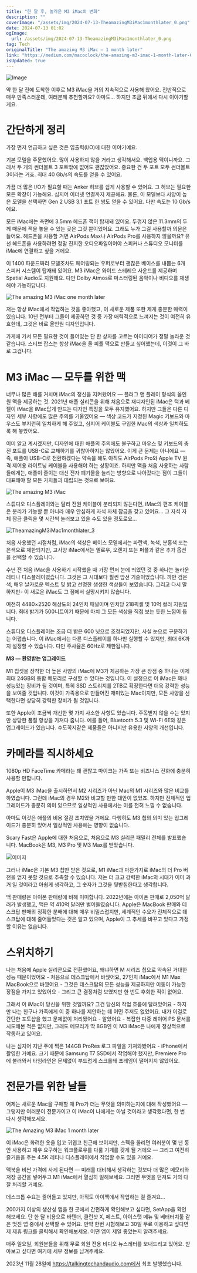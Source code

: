 ```yaml
---
title: "한 달 후, 놀라운 M3 iMac의 변화"
description: ""
coverImage: "/assets/img/2024-07-13-TheamazingM3iMac1monthlater_0.png"
date: 2024-07-13 01:02
ogImage:
  url: /assets/img/2024-07-13-TheamazingM3iMac1monthlater_0.png
tag: Tech
originalTitle: "The amazing M3 iMac — 1 month later"
link: "https://medium.com/macoclock/the-amazing-m3-imac-1-month-later-687ddd01249e"
isUpdated: true
---
```


![Image](/assets/img/2024-07-13-TheamazingM3iMac1monthlater_0.png)

약 한 달 전에 도착한 이후로 M3 iMac을 거의 지속적으로 사용해 왔어요. 전반적으로 매우 만족스러운데, 여러분께 추천할까요? 아마도... 하지만 조금 뒤에서 다시 이야기할게요.

# 간단하게 정리

가장 먼저 언급하고 싶은 것은 입출력(I/O)에 대한 이야기예요.

<div class="content-ad"></div>

기본 모델을 주문했어요. 많이 사용하지 않을 거라고 생각해서요. 백업용 맥이니까요. 그래서 두 개의 썬더볼트 3 포트밖에 없어도 괜찮았어요. 중요한 건 두 포트 모두 썬더볼트 3이라는 거죠. 최대 40 Gb/s의 속도를 얻을 수 있어요.

가끔 더 많은 I/O가 필요할 때는 Anker 허브를 쉽게 사용할 수 있어요. 그 허브는 필요한 모든 확장이 가능해요. 심지어 이더넷 연결까지 제공해요. 물론, 이 모델보다 사양이 높은 모델을 선택하면 Gen 2 USB 3.1 포트 한 쌍도 얻을 수 있어요. 다만 속도는 10 Gb/s에요.

모든 iMac에는 측면에 3.5mm 헤드폰 잭이 탑재돼 있어요. 두껍지 않은 11.3mm의 두께 때문에 잭을 놓을 수 있는 곳은 그것 뿐이었어요. 그래도 누가 그걸 사용할까 의문은 들어요. 헤드폰을 사용할 거면 AirPods Max나 AirPods Pro를 사용하지 않을까요? 유선 헤드폰을 사용하려면 정말 진지한 오디오파일이어야 스피커나 스튜디오 모니터를 iMac에 연결하고 싶을 거에요.

이 1400 파운드짜리 모델조차도 페어링되는 우퍼로부터 괜찮은 베이스를 내뿜는 6개 스피커 시스템이 탑재돼 있어요. M3 iMac은 와이드 스테레오 사운드를 제공하며 Spatial Audio도 지원해요. 다만 Dolby Atmos로 마스터링된 음악이나 비디오를 재생해야 가능하답니다.

<div class="content-ad"></div>

![The amazing M3 iMac one month later](/assets/img/2024-07-13-TheamazingM3iMac1monthlater_1.png)

저는 항상 iMac에서 작업하는 것을 좋아했고, 이 새로운 제품 또한 제게 충분한 매력이 있습니다. 10년 전부터 그들이 제공하던 것 중 가장 매력적으로 느껴지는 것이 여전히 유효한데, 그것은 바로 올인원 디자인입니다.

가게에 가서 모든 필요한 것이 들어있는 단 한 상자를 고르는 아이디어가 정말 놀라운 것 같습니다. 스티브 잡스는 항상 iMac을 올 피플 맥으로 만들고 싶어했는데, 이것이 그 바로 그겁니다.

# M3 iMac — 모두를 위한 맥

<div class="content-ad"></div>

너무나 많은 해를 거치며 iMac의 정신을 지켜왔어요 — 플러그 앤 플레이 형식의 올인원 맥을 제공하는 것. 2021년 애플 실리콘을 위해 처음으로 재디자인된 iMac은 턱과 베젤이 iMac을 iMac답게 만드는 디자인 특징을 모두 유지했어요. 하지만 그들은 다른 디자인 세부 사항에도 많은 주의를 기울였어요 — 색상 코드가 지정된 Magic 키보드와 마우스도 부지런히 일치하게 해 주었고, 심지어 케이블도 구입한 Mac의 색상과 일치하도록 해 놓았어요.

이미 알고 계시겠지만, 디자인에 대한 애플의 주의에도 불구하고 마우스 및 키보드의 충전 포트를 USB-C로 교체하기를 귀찮아하지는 않았어요. 이게 큰 문제는 아니에요 — 즉, 애플이 USB-C로 전환하겠다는 약속을 해도 아직도 AirPods Pro와 Apple TV 원격 제어용 라이트닝 케이블을 사용해야 하는 상황이죠. 하지만 맥을 처음 사용하는 사람들에게는, 애플이 줄이는 대신 전자 폐기물을 늘리는 방향으로 나아갔다는 점이 그들이 대표해야 할 모든 가치들과 대립되는 것으로 보여요.

![The amazing M3 iMac](/assets/img/2024-07-13-TheamazingM3iMac1monthlater_2.png)

스튜디오 디스플레이와는 달리 전원 케이블이 분리되지 않는다면, iMac의 편조 케이블은 분리가 가능할 뿐 아니라 매우 안심하게 자석 자체 잠금을 갖고 있어요… 그 자석 자체 잠금 클릭을 몇 시간씩 눌러보고 있을 수도 있을 정도로요...

<div class="content-ad"></div>

![TheamazingM3iMac1monthlater_3](/assets/img/2024-07-13-TheamazingM3iMac1monthlater_3.png)

처음 사용했던 시절처럼, iMac의 색상은 베이스 모델에서는 파란색, 녹색, 분홍색 또는 은색으로 제한되지만, 고사양 iMac에서는 옐로우, 오렌지 또는 퍼플과 같은 추가 옵션을 선택할 수 있습니다.

수년 전 처음 iMac을 사용하기 시작했을 때 가장 먼저 눈에 띄었던 것 중 하나는 놀라운 레티나 디스플레이였습니다. 그것은 그 시대보다 훨씬 앞선 기술이었습니다. 까만 검은 색, 매우 날카로운 텍스트 및 밝고 선명한 생생한 색상들이 보였습니다. 그리고 다시 말하지만- 이 새로운 iMac도 그 점에서 실망시키지 않습니다.

여전히 4480×2520 해상도의 24인치 패널이며 인치당 218픽셀 및 10억 컬러 지원입니다. 최대 밝기가 500니트이기 때문에 마치 그 모든 색상을 직접 보는 듯한 느낌이 듭니다.

<div class="content-ad"></div>

스튜디오 디스플레이는 조금 더 밝은 600 닛으로 조정되었지만, 사실 눈으로 구분하기는 어렵습니다. 이 iMac에서는 다른 디스플레이를 하나만 실행할 수 있지만, 최대 6K까지 설정할 수 있습니다. 다만 주사율은 60Hz로 제한됩니다.

**M3 — 환영받는 업그레이드**

M1 칩셋을 장착한 더 높은 사양의 iMac에 M3가 제공하는 가장 큰 장점 중 하나는 이제 최대 24GB의 통합 메모리로 구성할 수 있다는 것입니다. 이 설정으로 이 iMac은 꽤나 성능있는 장비가 될 것이며, 특히 SSD 스토리지를 2TB로 확장한다면 더욱 강력한 성능을 보여줄 것입니다. 이것이 가족용으로 만들어진 재미있는 Mac이지만, 모든 사양을 선택한다면 상당히 강력한 장비가 될 것입니다.

또한 Apple이 조금씩 개선한 몇 가지 사소한 사항도 있습니다. 주목받지 않을 수는 있지만 상당한 품질 향상을 가져다 줍니다. 예를 들어, Bluetooth 5.3 및 Wi-Fi 6E와 같은 업그레이드가 있습니다. 수도꼭지같은 제품들은 아니지만 유용한 사양의 개선입니다.

<div class="content-ad"></div>

# 카메라를 직시하세요

1080p HD FaceTime 카메라는 꽤 괜찮고 마이크는 가족 또는 비즈니스 전화에 충분히 사용할 만합니다.

Apple이 M3 iMac을 출시하면서 M2 시리즈가 아닌 Mac의 M1 시리즈와 많은 비교를 하였습니다. 그런데 iMac의 경우 M2와 비교할 만한 대안이 없었죠. 하지만 전체적인 업그레이드가 충분히 의미 있으므로 일상적인 사용에서는 이를 전혀 느낄 수 없습니다.

아마도 이것은 애플의 비용 절감 조치였을 거에요. 다행히도 M3 칩의 의미 있는 업그레이드가 충분히 있어서 일상적인 사용에는 영향이 없습니다.

<div class="content-ad"></div>

Scary Fast은 Apple에 대한 처음으로, 처음으로 M3 실리콘 패밀리 전체를 발표했습니다. MacBook은 M3, M3 Pro 및 M3 Max를 받았습니다.

![이미지](/assets/img/2024-07-13-TheamazingM3iMac1monthlater_4.png)

그러나 iMac은 기본 M3 칩만 받은 것으로, M1 iMac과 마찬가지로 iMac의 더 Pro 버전을 얻지 못할 것으로 추측할 수 있습니다. 저는 더 크고 강력한 iMac의 시대가 이미 과거 일 것이라고 아쉽게 생각하고, 그 숫자가 그것을 뒷받침한다고 생각합니다.

맥 판매량은 아이폰 판매량에 비해 미미합니다. 2022년에는 아이폰 판매로 2,050억 달러가 발생했고, 맥은 약 410억 달러만 벌어들였습니다. Apple은 MacBook 판매와 데스크탑 판매의 정확한 분배에 대해 매우 비밀스럽지만, 세계적인 수요가 전체적으로 데스크탑에 대해 줄어들었다는 것은 알고 있으며, Apple이 그 추세를 바꾸고 있다고 가정할 이유는 없습니다.

<div class="content-ad"></div>

# 스위치하기

나는 처음에 Apple 실리콘으로 전환했어요, 왜냐하면 M 시리즈 칩으로 약속된 거대한 성능 때문이었어요 - 처음으로 데스크탑에서 바꿨어요, 27인치 iMac에서 M1 Max MacBook으로 바꿨어요 - 그것은 데스크탑의 모든 성능을 제공하지만 이동이 가능한 장점을 가지고 있었어요 - 그리고 큰 결정처럼 보였지만 한 번도 후회한 적이 없어요.

그래서 이 iMac이 당신을 위한 것일까요? 그건 당신의 작업 흐름에 달려있어요 - 하지만 나는 친구나 가족에게 이 중 하나를 제안하는 데 어떤 주저도 없었어요. 내가 이걸로 간단한 포토샵을 했고 문제없이 처리됐어요 - 알았어요 - 복잡한 다중 레이어 PS 문서를 시도해본 적은 없지만, 그래도 메모리가 딱 8GB인 이 M3 iMac은 나에게 정상적으로 작동하고 있어요.

나는 심지어 지난 주에 찍은 144GB ProRes 로그 파일을 가져와봤어요 - iPhone에서 촬영한 거예요. 크기 때문에 Samsung T7 SSD에서 작업해야 했지만, Premiere Pro에 불러와서 타임라인은 문제없이 부드럽게 스크롤돼 프레임이 떨어지지 않았어요.

<div class="content-ad"></div>

# 전문가를 위한 날들

어제는 새로운 Mac을 구매할 때 Pro가 더는 무엇을 의미하는지에 대해 작성했어요 — 그렇지만 여러분이 전문가이고 이 iMac이 나에게는 아닐 것이라고 생각했다면, 한 번 다시 생각해보세요.

![The Amazing M3 iMac 1 month later](/assets/img/2024-07-13-TheamazingM3iMac1monthlater_5.png)

이 iMac은 화려한 옷을 입고 귀엽고 친근해 보이지만, 스펙을 올리면 여러분이 몇 년 동안 사용하고 매우 요구하는 워크플로우를 다룰 기계를 갖게 될 거에요 — 그리고 여전히 즐거움을 주는 4.5K 레티나 디스플레이에서 작업할 수도 있을 거예요.

<div class="content-ad"></div>

맥북을 비싼 가격에 사게 된다면 — 미래를 대비해서 생각하는 것보다 더 많은 메모리와 저장 공간을 넣어두고 M1 iMac에서 열심히 일해보세요. 그러면 무엇을 던져도 거의 다 잘 처리할 거예요.

데스크톱 수요는 줄어들고 있지만, 아직도 아이맥에서 작업하는 걸 즐겨요...

200가지 이상의 생산성 앱을 한 곳에서 간편하게 확인해보고 싶다면, SetApp을 확인해보세요. 단 한 달 비용으로 바텐더, 클린샷 X, 페스트, 아이스탯 메뉴 및 베터터치툴 같은 멋진 앱 중에서 선택할 수 있어요. 만약 한번 시험해보고 30일 무료 이용하고 싶다면 제 제휴 링크를 클릭해서 확인해보세요. 어떤 앱이 제일 좋았는지 알려주세요.

매주 일요일, 회원분들을 위해 무료 회원 전용 비디오 뉴스레터를 보내드리고 있어요. 받아보고 싶다면 여기에 세부 정보를 남겨주세요.

<div class="content-ad"></div>

2023년 11월 28일에 https://talkingtechandaudio.com에서 최초 발행했습니다.
